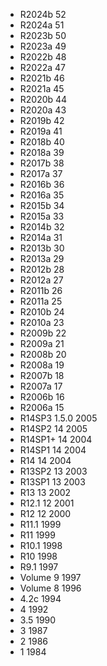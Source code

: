 - R2024b	52
- R2024a	51
- R2023b	50
- R2023a	49
- R2022b	48
- R2022a	47
- R2021b	46
- R2021a	45
- R2020b	44
- R2020a	43
- R2019b	42
- R2019a	41
- R2018b	40
- R2018a	39
- R2017b	38
- R2017a	37
- R2016b	36
- R2016a	35
- R2015b	34
- R2015a	33
- R2014b	32
- R2014a	31
- R2013b	30
- R2013a	29
- R2012b	28
- R2012a	27
- R2011b	26
- R2011a	25
- R2010b	24
- R2010a	23
- R2009b	22
- R2009a	21
- R2008b	20
- R2008a	19
- R2007b	18
- R2007a	17
- R2006b  16
- R2006a  15
- R14SP3  1.5.0   2005
- R14SP2  14      2005
- R14SP1+ 14      2004
- R14SP1  14      2004
- R14     14      2004
- R13SP2  13      2003
- R13SP1  13      2003
- R13     13      2002
- R12.1   12      2001
- R12     12      2000
- R11.1           1999
- R11             1999
- R10.1           1998
- R10             1998
- R9.1            1997
- Volume 9        1997
- Volume 8        1996
- 4.2c            1994
- 4               1992
- 3.5             1990
- 3               1987
- 2               1986
- 1               1984